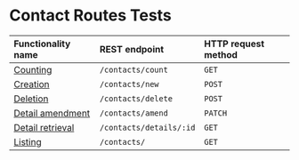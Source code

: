 # Contact Routes Tests

| Functionality name                                | REST endpoint           | HTTP request method |
| :------------------------------------------------ | :---------------------- | :------------------ |
| [Counting](./getContactCount.test.md)             | `/contacts/count`       | `GET`               |
| [Creation](./createContact.test.md)               | `/contacts/new`         | `POST`              |
| [Deletion](./deleteContact.test.md)               | `/contacts/delete`      | `POST`              |
| [Detail amendment](./amendContactDetails.test.md) | `/contacts/amend`       | `PATCH`             |
| [Detail retrieval](./getContactDetails.test.md)   | `/contacts/details/:id` | `GET`               |
| [Listing](./getContacts.test.md)                  | `/contacts/`            | `GET`               |
